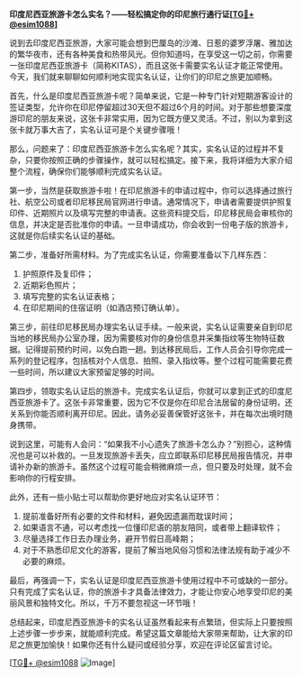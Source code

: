 **印度尼西亚旅游卡怎么实名？——轻松搞定你的印尼旅行通行证[[TG💪+ @esim1088](https://t.me/s/esim1088)]**

说到去印度尼西亚旅游，大家可能会想到巴厘岛的沙滩、日惹的婆罗浮屠、雅加达的繁华夜市，还有各种美食和热带风光。但你知道吗，在享受这一切之前，你需要一张印度尼西亚旅游卡（简称KITAS），而且这张卡需要实名认证才能正常使用。今天，我们就来聊聊如何顺利地实现实名认证，让你们的印尼之旅更加顺畅。

首先，什么是印度尼西亚旅游卡呢？简单来说，它是一种专门针对短期游客设计的签证类型，允许你在印尼停留超过30天但不超过6个月的时间。对于那些想要深度游印尼的朋友来说，这张卡非常实用，因为它既方便又灵活。不过，别以为拿到这张卡就万事大吉了，实名认证可是个关键步骤哦！

那么，问题来了：印度尼西亚旅游卡怎么实名呢？其实，实名认证的过程并不复杂，只要你按照正确的步骤操作，就可以轻松搞定。接下来，我将详细为大家介绍整个流程，确保你们能够顺利完成实名认证。

第一步，当然是获取旅游卡啦！在印尼旅游卡的申请过程中，你可以选择通过旅行社、航空公司或者印尼移民局官网进行申请。通常情况下，申请者需要提供护照复印件、近期照片以及填写完整的申请表。这些资料提交后，印尼移民局会审核你的信息，并决定是否批准你的申请。一旦申请成功，你会收到一份电子版的旅游卡，这就是你后续实名认证的基础。

第二步，准备好所需材料。为了完成实名认证，你需要准备以下几样东西：
1. 护照原件及复印件；
2. 近期彩色照片；
3. 填写完整的实名认证表格；
4. 在印尼期间的住宿证明（如酒店预订确认单）。

第三步，前往印尼移民局办理实名认证手续。一般来说，实名认证需要亲自到印尼当地的移民局办公室办理，因为需要核对你的身份信息并采集指纹等生物特征数据。记得提前预约时间，以免白跑一趟。到达移民局后，工作人员会引导你完成一系列的登记程序，包括核对个人信息、拍照、录入指纹等。整个过程可能需要花费一些时间，所以建议大家预留足够的时间。

第四步，领取实名认证后的旅游卡。完成实名认证后，你就可以拿到正式的印度尼西亚旅游卡了。这张卡非常重要，因为它不仅是你在印尼合法居留的身份证明，还关系到你能否顺利离开印尼。因此，请务必妥善保管好这张卡，并在每次出境时随身携带。

说到这里，可能有人会问：“如果我不小心遗失了旅游卡怎么办？”别担心，这种情况也是可以补救的。一旦发现旅游卡丢失，应立即联系印尼移民局报告情况，并申请补办新的旅游卡。虽然这个过程可能会稍微麻烦一点，但只要及时处理，就不会影响你的行程安排。

此外，还有一些小贴士可以帮助你更好地应对实名认证环节：
1. 提前准备好所有必要的文件和材料，避免因遗漏而耽误时间；
2. 如果语言不通，可以考虑找一位懂印尼语的朋友陪同，或者带上翻译软件；
3. 尽量选择工作日去办理业务，避开节假日高峰期；
4. 对于不熟悉印尼文化的游客，提前了解当地风俗习惯和法律法规有助于减少不必要的麻烦。

最后，再强调一下，实名认证是印度尼西亚旅游卡使用过程中不可或缺的一部分。只有完成了实名认证，你的旅游卡才具备法律效力，才能让你安心地享受印尼的美丽风景和独特文化。所以，千万不要忽视这一环节哦！

总结起来，印度尼西亚旅游卡的实名认证虽然看起来有点繁琐，但实际上只要按照上述步骤一步步来，就能顺利完成。希望这篇文章能给大家带来帮助，让大家的印尼之旅更加愉快！如果你还有什么疑问或经验分享，欢迎在评论区留言讨论。

[[TG💪+ @esim1088](https://t.me/s/esim1088) ![Image](https://i.postimg.cc/4NQfJmqS/Snipaste-2025-05-13-00-14-12.png)]